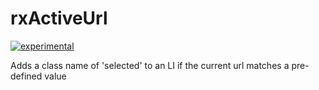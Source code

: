 # rxActiveUrl

[![experimental](http://hughsk.github.io/stability-badges/dist/experimental.svg)](http://github.com/hughsk/stability-badges)

Adds a class name of 'selected' to an LI if the current url matches a pre-defined value